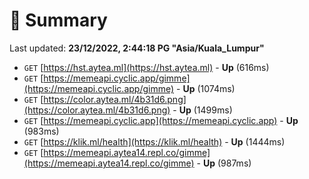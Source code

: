 # 📖 Summary
Last updated: **23/12/2022, 2:44:18 PG "Asia/Kuala_Lumpur"**

- `GET` [https://hst.aytea.ml](https://hst.aytea.ml) - **Up** (616ms)
- `GET` [https://memeapi.cyclic.app/gimme](https://memeapi.cyclic.app/gimme) - **Up** (1074ms)
- `GET` [https://color.aytea.ml/4b31d6.png](https://color.aytea.ml/4b31d6.png) - **Up** (1499ms)
- `GET` [https://memeapi.cyclic.app](https://memeapi.cyclic.app) - **Up** (983ms)
- `GET` [https://klik.ml/health](https://klik.ml/health) - **Up** (1444ms)
- `GET` [https://memeapi.aytea14.repl.co/gimme](https://memeapi.aytea14.repl.co/gimme) - **Up** (987ms)
